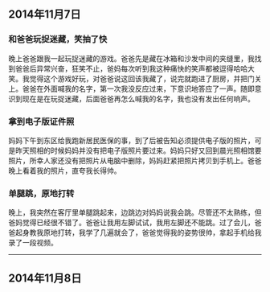 ## 2014年11月7日
### 和爸爸玩捉迷藏，笑抽了快
晚上爸爸跟我一起玩捉迷藏的游戏。爸爸先是藏在冰箱和沙发中间的夹缝里，我找到爸爸后异常兴奋，狂笑不止，爸妈每次听到我这种痛快的笑声都被逗得哈哈大笑。我觉得这个游戏好玩，对爸爸说这回该我藏了，说完就跑进了厨房，并把门关上。爸爸在外面喊我的名字，第一次我没反应过来，下意识地答应了一声。随即意识到现在是在玩捉迷藏，后面爸爸再怎么喊我的名字，我也没有发出任何响声。

### 拿到电子版证件照
妈妈下午到东区给我跑新居民医保的事，到了后被告知必须提供电子版的照片，可是昨天照相的时候妈妈并没有把电子版照片要过来。妈妈只好又回到晨光照相馆要照片，所幸人家还没有把照片从电脑中删除，妈妈赶紧把照片拷贝到手机上。爸爸晚上看着我的照片，直夸我长得帅。

### 单腿跳，原地打转
晚上，我突然在客厅里单腿跳起来，边跳边对妈妈说我会跳。尽管还不太熟练，但爸妈觉得已经很不错了。爸爸让我用左脚试试，我用左脚还不能跳。过了会儿，爸爸起身教我原地打转，我学了几遍就会了，爸爸觉得我的姿势很帅，拿起手机给我录了一段视频。

----

## 2014年11月8日
